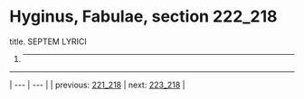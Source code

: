 # Hyginus, Fabulae, section 222_218

title. SEPTEM LYRICI



1. * * *



---

| --- | --- |
| previous: [221_218](../221_218/) | next: [223_218](../223_218/) |